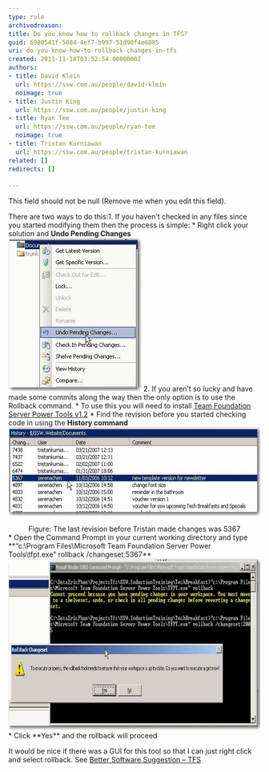 ```yaml
---
type: rule
archivedreason: 
title: Do you know how to rollback changes in TFS?
guid: 6980541f-5084-4ef7-b997-51d90f4e6885
uri: do-you-know-how-to-rollback-changes-in-tfs
created: 2011-11-18T03:52:54.0000000Z
authors:
- title: David Klein
  url: https://ssw.com.au/people/david-klein
  noimage: true
- title: Justin King
  url: https://ssw.com.au/people/justin-king
- title: Ryan Tee
  url: https://ssw.com.au/people/ryan-tee
  noimage: true
- title: Tristan Kurniawan
  url: https://ssw.com.au/people/tristan-kurniawan
related: []
redirects: []

---
```


This field should not be null (Remove me when you edit this field). 
<!--endintro-->

There are two ways to do this:1. If you haven’t checked in any files since you started modifying them then the process is simple:
    * Right click your solution and  **Undo Pending Changes** <img alt="Undo Pending changes" src="rollback1.gif" width="266" height="307"> 
2. If you aren’t so lucky and have made some commits along the way then the only option is to use the Rollback command.
    * To use this you will need to install [Team Foundation Server Power Tools v1.2](http://www.ssw.com.au/ssw/Redirect/TFSPowerToolsDownload.htm) 
    * Find the revision before you started checking code in using the  **History command** <img alt="Revision List" src="rollback2.gif" width="595" height="178">
<dd>Figure: The last revision before Tristan made changes was 5367</dd>
    * Open the Command Prompt in your current working directory and type  **“c:\Program Files\Microsoft Team Foundation Server Power Tools\tfpt.exe” rollback /changeset:5367** <img alt="Rollback Changeset" src="rollback3.gif" width="807" height="342"> 
    * Click  **Yes** and the rollback will proceed


It would be nice if there was a GUI for this tool so that I can just right click and select rollback. See [Better Software Suggestion – TFS](http://www.ssw.com.au/ssw/Standards/BetterSoftwareSuggestions/TeamFoundationServer.aspx#RollbackGUI)
